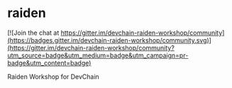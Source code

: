 # raiden

[![Join the chat at https://gitter.im/devchain-raiden-workshop/community](https://badges.gitter.im/devchain-raiden-workshop/community.svg)](https://gitter.im/devchain-raiden-workshop/community?utm_source=badge&utm_medium=badge&utm_campaign=pr-badge&utm_content=badge)

Raiden Workshop for DevChain
